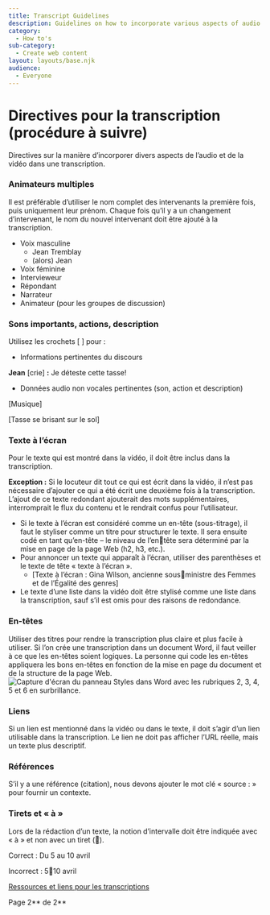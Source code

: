 ```yaml
---
title: Transcript Guidelines
description: Guidelines on how to incorporate various aspects of audio and video into a transcript.
category:
  - How to's
sub-category:
  - Create web content
layout: layouts/base.njk
audience:
  - Everyone
---
```


# <a name="_transcript_guidelines_(how"></a><a name="_toc141281701"></a>Directives pour la transcription (procédure à suivre)
<a name="_hlk141281680"></a>Directives sur la manière d’incorporer divers aspects de l’audio et de la vidéo dans une transcription.
### <a name="_toc141281702"></a>**Animateurs multiples**
Il est préférable d’utiliser le nom complet des intervenants la première fois, puis uniquement leur prénom. Chaque fois qu’il y a un changement d’intervenant, le nom du nouvel intervenant doit être ajouté à la transcription.

- Voix masculine
  - Jean Tremblay
  - (alors) Jean
- Voix féminine
- Intervieweur
- Répondant
- Narrateur
- Animateur (pour les groupes de discussion)
### <a name="_toc141281703"></a>**Sons importants, actions, description**
Utilisez les crochets [ ] pour :

- Informations pertinentes du discours

**Jean** [crie] **:** Je déteste cette tasse! 

- Données audio non vocales pertinentes (son, action et description)

[Musique]

[Tasse se brisant sur le sol]
### <a name="_toc141281704"></a>**Texte à l’écran**
Pour le texte qui est montré dans la vidéo, il doit être inclus dans la transcription.

**Exception :** Si le locuteur dit tout ce qui est écrit dans la vidéo, il n’est pas nécessaire d’ajouter ce qui a été écrit une deuxième fois à la transcription. L’ajout de ce texte redondant ajouterait des mots supplémentaires, interromprait le flux du contenu et le rendrait confus pour l’utilisateur.

- Si le texte à l’écran est considéré comme un en-tête (sous-titrage), il faut le styliser comme un titre pour structurer le texte. Il sera ensuite codé en tant qu’en-tête – le niveau de l’entête sera déterminé par la mise en page de la page Web (h2, h3, etc.).
- Pour annoncer un texte qui apparaît à l’écran, utiliser des parenthèses et le texte de tête « texte à l’écran ».
  - [Texte à l’écran : Gina Wilson, ancienne sousministre des Femmes et de l’Égalité des genres]
- Le texte d’une liste dans la vidéo doit être stylisé comme une liste dans la transcription, sauf s’il est omis pour des raisons de redondance.
### <a name="_toc141281705"></a>**En-têtes**
Utiliser des titres pour rendre la transcription plus claire et plus facile à utiliser. Si l’on crée une transcription dans un document Word, il faut veiller à ce que les en-têtes soient logiques. La personne qui code les en-têtes appliquera les bons en-têtes en fonction de la mise en page du document et de la structure de la page Web. 
![Capture d'écran du panneau Styles dans Word avec les rubriques 2, 3, 4, 5 et 6 en surbrillance.](Aspose.Words.c1a42c2b-db06-4c7e-9101-8393e925b377.001.png)
### <a name="_toc141281706"></a>**Liens**
Si un lien est mentionné dans la vidéo ou dans le texte, il doit s’agir d’un lien utilisable dans la transcription. Le lien ne doit pas afficher l’URL réelle, mais un texte plus descriptif.
### <a name="_toc141281707"></a>**Références**
S’il y a une référence (citation), nous devons ajouter le mot clé « source : » pour fournir un contexte.
### <a name="_toc141281708"></a>**Tirets et « à »**
Lors de la rédaction d’un texte, la notion d’intervalle doit être indiquée avec « à » et non avec un tiret ().

Correct : Du 5 au 10 avril

Incorrect : 510 avril

[Ressources et liens pour les transcriptions](#_transcript_links)

<a name="_transcript_checklist"></a>Page 2** de 2**

